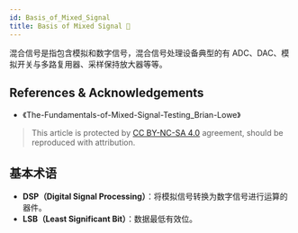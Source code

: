 ```yaml
---
id: Basis_of_Mixed_Signal
title: Basis of Mixed Signal 🚧
---
```


混合信号是指包含模拟和数字信号，混合信号处理设备典型的有 ADC、DAC、模拟开关与多路复用器、采样保持放大器等等。

## References & Acknowledgements

- 《The-Fundamentals-of-Mixed-Signal-Testing_Brian-Lowe》

> This article is protected by [CC BY-NC-SA 4.0](https://creativecommons.org/licenses/by/4.0/deed.en) agreement, should be reproduced with attribution.

## 基本术语

- **DSP（Digital Signal Processing）**：将模拟信号转换为数字信号进行运算的器件。
- **LSB（Least Significant Bit）**：数据最低有效位。
